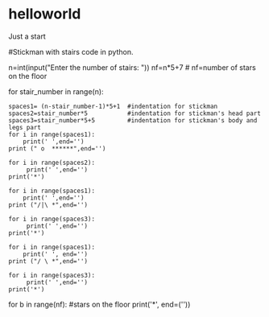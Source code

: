 # helloworld
Just a start

#Stickman with stairs code in python.

n=int(input("Enter the number of stairs: "))
nf=n*5+7       # nf=number of stars on the floor

for stair_number in range(n):
    
    spaces1= (n-stair_number-1)*5+1  #indentation for stickman
    spaces2=stair_number*5           #indentation for stickman's head part
    spaces3=stair_number*5+5         #indentation for stickman's body and legs part
    for i in range(spaces1):
        print(' ',end='')
    print (" o  ******",end='')
    
    for i in range(spaces2):
         print(' ',end='')
    print('*')
        
    for i in range(spaces1):
        print(' ',end='')
    print ("/|\ *",end='')
    
    for i in range(spaces3):
         print(' ',end='')
    print('*')
    
    for i in range(spaces1):
        print(' ', end='')
    print ("/ \ *",end='')
    
    for i in range(spaces3):
         print(' ',end='')
    print('*')
    
    
for b in range(nf):               #stars on the floor
    print('*', end=(''))
